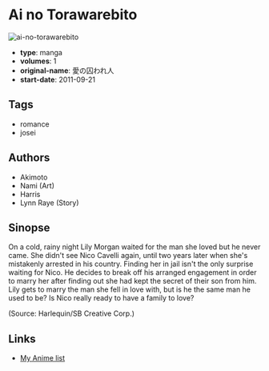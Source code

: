 # Ai no Torawarebito

![ai-no-torawarebito](https://cdn.myanimelist.net/images/manga/1/230190.jpg)

-   **type**: manga
-   **volumes**: 1
-   **original-name**: 愛の囚われ人
-   **start-date**: 2011-09-21

## Tags

-   romance
-   josei

## Authors

-   Akimoto
-   Nami (Art)
-   Harris
-   Lynn Raye (Story)

## Sinopse

On a cold, rainy night Lily Morgan waited for the man she loved but he never came. She didn't see Nico Cavelli again, until two years later when she's mistakenly arrested in his country. Finding her in jail isn't the only surprise waiting for Nico. He decides to break off his arranged engagement in order to marry her after finding out she had kept the secret of their son from him. Lily gets to marry the man she fell in love with, but is he the same man he used to be? Is Nico really ready to have a family to love?

(Source: Harlequin/SB Creative Corp.)

## Links

-   [My Anime list](https://myanimelist.net/manga/126307/Ai_no_Torawarebito)
